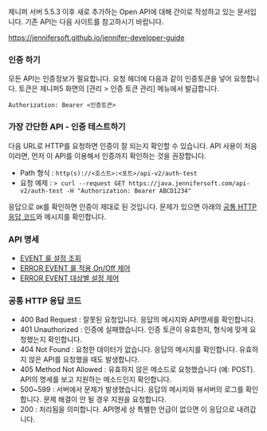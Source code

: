제니퍼 서버 5.5.3 이후 새로 추가하는 Open API에 대해 간이로 작성하고 있는 문서입니다. 기존 API는 다음 사이트를 참고하시기 바랍니다.

https://jennifersoft.github.io/jennifer-developer-guide


### 인증 하기

모든 API는 인증정보가 필요합니다. 요청 헤더에 다음과 같이 인증토큰을 넣어 요청합니다. 토큰은 제니퍼5 화면의 [관리 > 인증 토큰 관리] 메뉴에서 발급합니다.

`Authorization: Bearer <인증토큰>`

### 가장 간단한 API - 인증 테스트하기

다음 URL로 HTTP를 요청하면 인증이 잘 되는지 확인할 수 있습니다. API 사용이 처음이라면, 먼저 이 API를 이용해서 인증까지 확인하는 것을 권장합니다.

- Path 형식 : `http(s)://<호스트>:<포트>/api-v2/auth-test`
- 요청 예제 : `> curl --request GET https://java.jennifersoft.com/api-v2/auth-test -H "Authorization: Bearer ABCD1234"`

응답으로 `OK`를 확인하면 인증이 제대로 된 것입니다. 문제가 있으면 아래의 [공통 HTTP 응답 코드](#공통-HTTP-응답-코드)와 메시지를 확인합니다.

### API 명세

- [EVENT 룰 설정 조회](spec/manage-rule-event.md)
- [ERROR EVENT 룰 적용 On/Off 제어](spec/manage-rule-event-error-applied.md)
- [ERROR EVENT 대상별 설정 제어](spec/manage-rule-event-error-individual.md)
    
### 공통 HTTP 응답 코드

- 400 Bad Request : 잘못된 요청입니다. 응답의 메시지와 API명세를 확인합니다.
- 401 Unauthorized : 인증에 실패했습니다. 인증 토큰이 유효한지, 형식에 맞게 요청했는지 확인합니다.
- 404 Not Found : 요청한 데이터가 없습니다. 응답의 메시지를 확인합니다. 유효하지 않은 API를 요청했을 때도 발생합니다.
- 405 Method Not Allowed : 유효하지 않은 메소드로 요청했습니다 (예: POST). API의 명세를 보고 지원하는 메소드인지 확인합니다.
- 500~599 : 서버에서 문제가 발생했습니다. 응답의 메시지와 뷰서버의 로그를 확인합니다. 문제 해결이 안 될 경우 지원을 요청합니다.
- 200 : 처리됨을 의미합니다. API명세 상 특별한 언급이 없으면 이 응답으로 내려갑니다.

